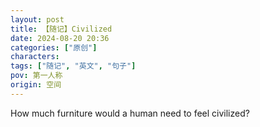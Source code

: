 ```yaml
---
layout: post
title: 【随记】Civilized
date: 2024-08-20 20:36
categories: ["原创"]
characters: 
tags: ["随记", "英文", "句子"]
pov: 第一人称
origin: 空间
---
```


How much furniture would a human need to feel civilized?

